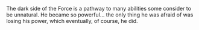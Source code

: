 The dark side of the Force is a pathway to many abilities some consider to be unnatural. He became so powerful… the only thing he was afraid of was losing his power, which eventually, of course, he did.
